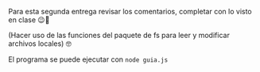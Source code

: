 Para esta segunda entrega revisar los comentarios, completar con lo visto en clase 😉👀

(Hacer uso de las funciones del paquete de fs para leer y modificar archivos locales) 🤓

El programa se puede ejecutar con ```node guia.js```
